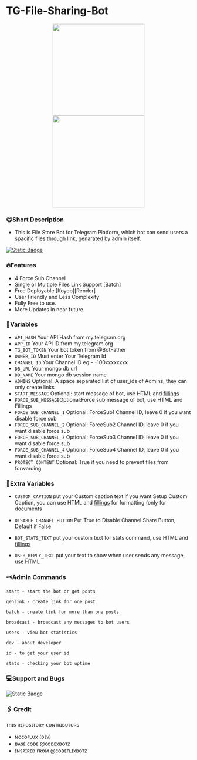 # TG-File-Sharing-Bot

<div style="display: flex; justify-content: center;">
    <img src="https://img.shields.io/badge/Made%20with%20Python-light%20blue?style=for-the-badge&logo=Python&link=https%3A%2F%2Fwww.python.com" style="width: 250px;">
</div>

<div style="display: flex; justify-content: center;">
    <img src="https://img.shields.io/badge/NocoFlux-orange?style=for-the-badge&logo=Github&label=Made%20by%20" style="width: 250px;">
</div>

### 😋Short Description
 - This is File Store Bot for Telegram Platform, which bot can send users a spacific files through link, genarated by admin itself.

[![Static Badge](https://img.shields.io/badge/Try%20Now-cyan?style=for-the-badge&logo=bot&label=%E1%B4%85%E1%B4%87%E1%B4%8D%E1%B4%8F%20%CA%99%E1%B4%8F%E1%B4%9B)](https://t.me/FileSharingQuestBot)



### 🔥Features
 - 4 Force Sub Channel
 - Single or Multiple Files Link Support [Batch]
 - Free Deployable [Koyeb][Render]
 - User Friendly and Less Complexity
 - Fully Free to use.
 - More Updates in near future.

### 💫Variables

* `API_HASH` Your API Hash from my.telegram.org
* `APP_ID` Your API ID from my.telegram.org
* `TG_BOT_TOKEN` Your bot token from @BotFather
* `OWNER_ID` Must enter Your Telegram Id
* `CHANNEL_ID` Your Channel ID eg:- -100xxxxxxxx
* `DB_URL` Your mongo db url
* `DB_NAME` Your mongo db session name
* `ADMINS` Optional: A space separated list of user_ids of Admins, they can only create links
* `START_MESSAGE` Optional: start message of bot, use HTML and <a href='https://github.com/NocoFlux/TG-File-Sharing-Bot/blob/main/Others/fillings.md'>fillings</a>
* `FORCE_SUB_MESSAGE`Optional:Force sub message of bot, use HTML and Fillings
* `FORCE_SUB_CHANNEL_1` Optional: ForceSub1 Channel ID, leave 0 if you want disable force sub
* `FORCE_SUB_CHANNEL_2` Optional: ForceSub2 Channel ID, leave 0 if you want disable force sub
* `FORCE_SUB_CHANNEL_3` Optional: ForceSub3 Channel ID, leave 0 if you want disable force sub
* `FORCE_SUB_CHANNEL_4` Optional: ForceSub4 Channel ID, leave 0 if you want disable force sub
* `PROTECT_CONTENT` Optional: True if you need to prevent files from forwarding

### 🩶Extra Variables

* `CUSTOM_CAPTION` put your Custom caption text if you want Setup Custom Caption, you can use HTML and <a href='https://github.com/NocoFlux/TG-File-Sharing-Bot/blob/main/Others/fillings.md'>fillings</a> for formatting (only for documents

* `DISABLE_CHANNEL_BUTTON` Put True to Disable Channel Share Button, Default if False
* `BOT_STATS_TEXT` put your custom text for stats command, use HTML and <a href='https://github.com/NocoFlux/TG-File-Sharing-Bot/blob/main/Others/fillings.md'>fillings</a>
* `USER_REPLY_TEXT` put your text to show when user sends any message, use HTML


### 🗝️Admin Commands

```
start - start the bot or get posts

genlink - create link for one post

batch - create link for more than one posts

broadcast - broadcast any messages to bot users

users - view bot statistics

dev - about developer

id - to get your user id

stats - checking your bot uptime

```

### 💻Support and Bugs
![Static Badge](https://img.shields.io/badge/NocoFlux-white?style=plastic&logo=Telegram&label=Developer&link=https%3A%2F%2Ft.me%2Fabidabdullah199)



### 🖇️ Credit
ᴛʜɪs ʀᴇᴘᴏsɪᴛᴏʀʏ ᴄᴏɴᴛʀɪʙᴜᴛᴏʀs
 - ɴᴏᴄᴏғʟᴜx
  (ᴅᴇᴠ)
 - ʙᴀsᴇ ᴄᴏᴅᴇ
  @ᴄᴏᴅᴇxʙᴏᴛᴢ
 - ɪɴsᴘɪʀᴇᴅ ғʀᴏᴍ
  @ᴄᴏᴅᴇғʟɪxʙᴏᴛᴢ
